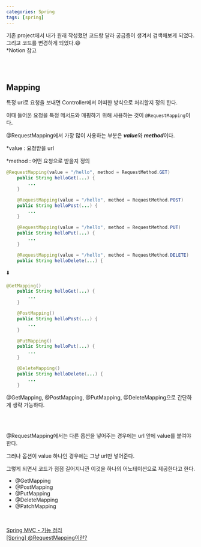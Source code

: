 ```yaml
---
categories: Spring
tags: [spring]
---
```

         
기존 project에서 내가 원래 작성했던 코드랑 달라 궁금증이 생겨서 검색해보게 되었다. 그리고 코드를 변경하게 되었다.😄         
*Notion 참고

<br>
<br>

## Mapping

특정 uri로 요청을 보내면 Controller에서 어떠한 방식으로 처리할지 정의 한다.

이때 들어온 요청을 특정 메서드와 매핑하기 위해 사용하는 것이 `@RequestMapping`이다.

@RequestMapping에서 가장 많이 사용하는 부분은 ***value***와 ***method***이다.

*value : 요청받을 url

*method : 어떤 요청으로 받을지 정의

```java
@RequestMapping(value = "/hello", method = RequestMethod.GET)
    public String helloGet(...) {
        ...
    }

    @RequestMapping(value = "/hello", method = RequestMethod.POST)
    public String helloPost(...) {
        ...
    }

    @RequestMapping(value = "/hello", method = RequestMethod.PUT)
    public String helloPut(...) {
        ...
    }

    @RequestMapping(value = "/hello", method = RequestMethod.DELETE)
    public String helloDelete(...) {
```
⬇️ 
```java
@GetMapping()
    public String helloGet(...) {
        ...
    }

    @PostMapping()
    public String helloPost(...) {
        ...
    }

    @PutMapping()
    public String helloPut(...) {
        ...
    }

    @DeleteMapping()
    public String helloDelete(...) {
        ...
    }
```

@GetMapping, @PostMapping, @PutMapping, @DeleteMapping으로 간단하게 생략 가능하다.

<br>
<br>

@RequestMapping에서는 다른 옵션을 넣어주는 경우에는 url 앞에 value를 붙여야 한다.

그러나 옵션이 value 하나인 경우에는 그냥 url만 넣어준다.

그렇게 되면서 코드가 점점 길어지니깐 이것을 하나의 어노테이션으로 제공한다고 한다.              

- @GetMapping
- @PostMapping
- @PutMapping
- @DeleteMapping
- @PatchMapping

<br>

[Spring MVC - 기능 정리](https://velog.io/@backtony/Spring-MVC-%EA%B8%B0%EB%8A%A5-%EC%A0%95%EB%A6%AC)          
[[Spring] @RequestMapping이란?](https://mungto.tistory.com/436)     


